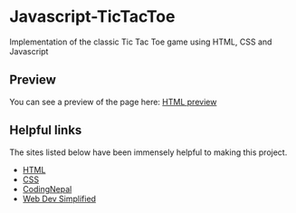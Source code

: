 # Javascript-TicTacToe
Implementation of the classic Tic Tac Toe game using HTML, CSS and Javascript

## Preview
You can see a preview of the page here: [HTML preview](https://htmlpreview.github.io/?https://github.com/beatrizmakowski/Javascript-TicTacToe/blob/master/index.html)

## Helpful links
The sites listed below have been immensely helpful to making this project.
* [HTML](https://www.w3schools.com/html/)
* [CSS](https://developer.mozilla.org/pt-BR/docs/Web/CSS)
* [CodingNepal](https://www.codingnepalweb.com/tic-tac-toe-game-javascript/)
* [Web Dev Simplified](https://www.youtube.com/watch?v=Y-GkMjUZsmM&ab_channel=WebDevSimplified)
